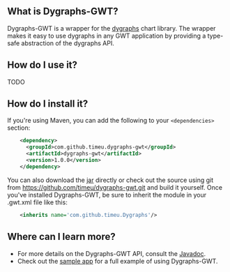 ## What is Dygraphs-GWT?


Dygraphs-GWT is a wrapper for the [dygraphs][0] chart library. 
The wrapper makes it easy to use dygraphs in any GWT application by providing a
type-safe abstraction of the dygraphs API. 

## How do I use it?

TODO



## How do I install it?

If you're using Maven, you can add the following to your `<dependencies>`
section:

```xml
    <dependency>
      <groupId>com.github.timeu.dygraphs-gwt</groupId>
      <artifactId>dygraphs-gwt</artifactId>
      <version>1.0.0</version>
    </dependency>
```

You can also download the [jar][1] directly or check out the source using git
from <https://github.com/timeu/dygraphs-gwt.git> and build it yourself. Once
you've installed Dygraphs-GWT, be sure to inherit the module in your .gwt.xml
file like this:

```xml
    <inherits name='com.github.timeu.Dygraphs'/>
```

## Where can I learn more?

 * For more details on the Dygraphs-GWT API, consult the [Javadoc][2].
 * Check out the [sample app][3] for a full example of using Dygraphs-GWT.
 
[0]: https://http://dygraphs.com/
[1]: http://search.maven.org/remotecontent?filepath=com/github/timeu/dygraphs-gwt/dygraphs-gwt/1.0.0/dygraphs-gwt-1.0.0.jar
[2]: http://timeu.github.io/dygraphs-gwt/javadoc/
[3]: https://github.com/timeu/dygraphs-gwt/tree/master/dygraphs-gwt-sample/src/main/java/sample/client
